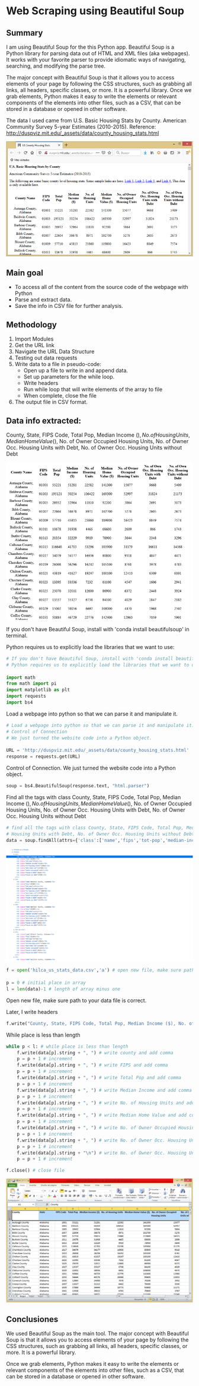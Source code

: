 # Web Scraping using Beautiful Soup

## Summary

I am using Beautiful Soup for the this Python app. Beautiful Soup is a Python library for parsing data out of HTML and XML files (aka webpages). It works with your favorite parser to provide idiomatic ways of navigating, searching, and modifying the parse tree.

The major concept with Beautiful Soup is that it allows you to access elements of your page by following the CSS structures, such as grabbing all links, all headers, specific classes, or more. It is a powerful library. Once we grab elements, Python makes it easy to write the elements or relevant components of the elements into other files, such as a CSV, that can be stored in a database or opened in other software.

The data I used came from U.S. Basic Housing Stats by County. American Community Survey 5-year Estimates (2010-2015). Reference: http://duspviz.mit.edu/_assets/data/county_housing_stats.html

![Home Page](images/home.png)

## Main goal

+ To access all of the content from the source code of the webpage with Python
+ Parse and extract data. 
+ Save the info in CSV file for further analysis.

## Methodology

1. Import Modules
2. Get the URL link
3. Navigate the URL Data Structure
4. Testing out data requests
5. Write data to a file in pseudo-code:
    + Open up a file to write in and append data.
    + Set up parameters for the while loop. 
    + Write headers
    + Run while loop that will write elements of the array to file
    + When complete, close the file
6. The output file in CSV format.

## Data info extracted:

County, State, FIPS Code, Total Pop, Median Income ($), No. of Housing Units, Median Home Value ($), No. of Owner Occupied Housing Units, No. of Owner Occ. Housing Units with Debt, No. of Owner Occ. Housing Units without Debt


![Housing Stats by County](images/housing_stats_by_county_app.png)

If you don't have Beautiful Soup, install with 'conda install beautifulsoup' in terminal.

Python requires us to explicitly load the libraries that we want to use:


```python
# If you don't have Beautiful Soup, install with 'conda install beautifulsoup' in terminal
# Python requires us to explicitly load the libraries that we want to use:

import math
from math import pi
import matplotlib as plt
import requests
import bs4
```

Load a webpage into python so that we can parse it and manipulate it.


```python
# Load a webpage into python so that we can parse it and manipulate it.
# Control of Connection
# We just turned the website code into a Python object.

URL = 'http://duspviz.mit.edu/_assets/data/county_housing_stats.html'
response = requests.get(URL)
```

Control of Connection. We just turned the website code into a Python object. 


```python
soup = bs4.BeautifulSoup(response.text, "html.parser")
```

Find all the tags with class County, State, FIPS Code, Total Pop, Median Income ($), No. of Housing Units, Median Home Value ($), No. of Owner Occupied Housing Units, No. of Owner Occ. Housing Units with Debt, No. of Owner Occ. Housing Units without Debt


```python
# find all the tags with class County, State, FIPS Code, Total Pop, Median Income ($), No. of Housing Units, Median Home Value ($), No. of Owner Occupied Housing Units, No. of Owner Occ. 
# Housing Units with Debt, No. of Owner Occ. Housing Units without Debt
data = soup.findAll(attrs={'class':['name','fips','tot-pop','median-income','no-housing-units','med-home-val','owner-occupied','house-w-debt','house-wo-debt']})
```

![Source Code HTML](images/code.png)


```python
f = open('hilca_us_stats_data.csv','a') # open new file, make sure path to your data file is correct

p = 0 # initial place in array
l = len(data)-1 # length of array minus one
```

Open new file, make sure path to your data file is correct.

Later, I write headers


```python
f.write("County, State, FIPS Code, Total Pop, Median Income ($), No. of Housing Units, Median Home Value ($), No. of Owner Occupied Housing Units, No. of Owner Occ. Housing Units with Debt, No. of Owner Occ. Housing Units without Debt\n") #write headers
```

While place is less than length


```python
while p < l: # while place is less than length
    f.write(data[p].string + ", ") # write county and add comma
    p = p + 1 # increment
    f.write(data[p].string + ", ") # write FIPS and add comma
    p = p + 1 # increment
    f.write(data[p].string + ", ") # write Total Pop and add comma
    p = p + 1 # increment
    f.write(data[p].string + ", ") # write Median Income and add comma
    p = p + 1 # increment
    f.write(data[p].string + ", ") # write No. of Housing Units and add comma
    p = p + 1 # increment
    f.write(data[p].string + ", ") # write Median Home Value and add comma
    p = p + 1 # increment
    f.write(data[p].string + ", ") # write No. of Owner Occupied Housing Units and add comma
    p = p + 1 # increment
    f.write(data[p].string + ", ") # write No. of Owner Occ. Housing Units with Debt and add comma
    p = p + 1 # increment
    f.write(data[p].string + "\n") # write No. of Owner Occ. Housing Units without Debt and line break
    p = p + 1 # increment
```


```python
f.close() # close file
```

![cvs data](images/cvs.png)

## Conclusiones

We used Beautiful Soup as the main tool. The major concept with Beautiful Soup is that it allows you to access elements of your page by following the CSS structures, such as grabbing all links, all headers, specific classes, or more. It is a powerful library.

 Once we grab elements, Python makes it easy to write the elements or relevant components of the elements into other files, such as a CSV, that can be stored in a database or opened in other software.
